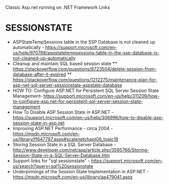 Classic Asp.net running on .NET Framework Links

# SESSIONSTATE
* ASPStateTempSessions table in the SSP Database is not cleaned up automatically - https://support.microsoft.com/en-us/help/970788/aspstatetempsessions-table-in-the-ssp-database-is-not-cleaned-up-automatically
* Cleanup and maintain SQL based session state
** https://stackoverflow.com/questions/8723504/delete-session-from-database-after-it-expired
** https://stackoverflow.com/questions/1212275/maintenance-plan-for-asp-net-sql-server-sessionstate-aspstate-database
* HOW TO: Configure ASP.NET for Persistent SQL Server Session State Management- https://support.microsoft.com/en-us/help/311209/how-to-configure-asp.net-for-persistent-sql-server-session-state-management
* How To Disable ASP Session State in ASP.NET - https://support.microsoft.com/en-us/help/306996/how-to-disable-asp-session-state-in-asp.net
* Improving ASP.NET Performance - circa 2004 - https://msdn.microsoft.com/en-us/library/ff647787.aspx#scalenetchapt06_topic18
* Storing Session State in a SQL Server Database - http://www.developer.com/net/asp/article.php/3595766/Storing-Session-State-in-a-SQL-Server-Database.htm
* Support links for "sql sessionstate" - https://support.microsoft.com/en-us/search?query=sql%20sessionstate
* Underpinnings of the Session State Implementation in ASP.NET - https://msdn.microsoft.com/en-us/library/aa479041.aspx


